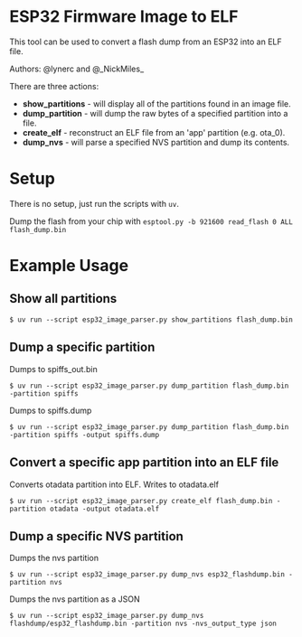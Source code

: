 # ESP32 Firmware Image to ELF
This tool can be used to convert a flash dump from an ESP32 into an ELF file.

Authors: @lynerc and @\_NickMiles\_

There are three actions:
- **show_partitions** - will display all of the partitions found in an image file.
- **dump_partition** - will dump the raw bytes of a specified partition into a file.
- **create_elf** - reconstruct an ELF file from an 'app' partition (e.g. ota_0).
- **dump_nvs** - will parse a specified NVS partition and dump its contents.

# Setup

There is no setup, just run the scripts with `uv`.

Dump the flash from your chip with `esptool.py -b 921600 read_flash 0 ALL flash_dump.bin`

# Example Usage
## Show all partitions
`$ uv run --script esp32_image_parser.py show_partitions flash_dump.bin`

## Dump a specific partition
Dumps to spiffs_out.bin

`$ uv run --script esp32_image_parser.py dump_partition flash_dump.bin -partition spiffs`

Dumps to spiffs.dump

`$ uv run --script esp32_image_parser.py dump_partition flash_dump.bin -partition spiffs -output spiffs.dump`

## Convert a specific app partition into an ELF file
Converts otadata partition into ELF. Writes to otadata.elf

`$ uv run --script esp32_image_parser.py create_elf flash_dump.bin -partition otadata -output otadata.elf`

## Dump a specific NVS partition
Dumps the nvs partition

`$ uv run --script esp32_image_parser.py dump_nvs esp32_flashdump.bin -partition nvs`

Dumps the nvs partition as a JSON

`$ uv run --script esp32_image_parser.py dump_nvs flashdump/esp32_flashdump.bin -partition nvs -nvs_output_type json`
